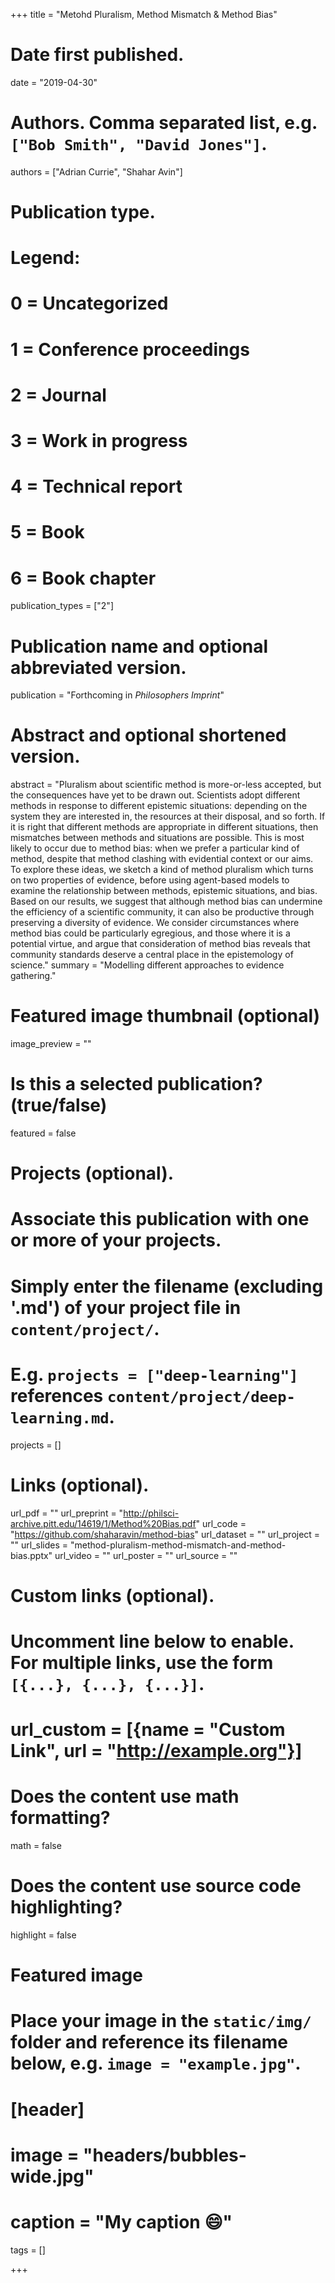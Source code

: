 +++
title = "Metohd Pluralism, Method Mismatch & Method Bias"

# Date first published.
date = "2019-04-30"

# Authors. Comma separated list, e.g. `["Bob Smith", "David Jones"]`.
authors = ["Adrian Currie", "Shahar Avin"]

# Publication type.
# Legend:
# 0 = Uncategorized
# 1 = Conference proceedings
# 2 = Journal
# 3 = Work in progress
# 4 = Technical report
# 5 = Book
# 6 = Book chapter
publication_types = ["2"]

# Publication name and optional abbreviated version.
publication = "Forthcoming in *Philosophers Imprint*"

# Abstract and optional shortened version.
abstract = "Pluralism about scientific method is more-or-less accepted, but the consequences have yet to be drawn out. Scientists adopt different methods in response to different epistemic situations: depending on the system they are interested in, the resources at their disposal, and so forth. If it is right that different methods are appropriate in different situations, then mismatches between methods and situations are possible. This is most likely to occur due to method bias: when we prefer a particular kind of method, despite that method clashing with evidential context or our aims. To explore these ideas, we sketch a kind of method pluralism which turns on two properties of evidence, before using agent-based models to examine the relationship between methods, epistemic situations, and bias. Based on our results, we suggest that although method bias can undermine the efficiency of a scientific community, it can also be productive through preserving a diversity of evidence. We consider circumstances where method bias could be particularly egregious, and those where it is a potential virtue, and argue that consideration of method bias reveals that community standards deserve a central place in the epistemology of science." 
summary = "Modelling different approaches to evidence gathering."

# Featured image thumbnail (optional)
image_preview = ""

# Is this a selected publication? (true/false)
featured = false

# Projects (optional).
#   Associate this publication with one or more of your projects.
#   Simply enter the filename (excluding '.md') of your project file in `content/project/`.
#   E.g. `projects = ["deep-learning"]` references `content/project/deep-learning.md`.
projects = []

# Links (optional).
url_pdf = ""
url_preprint = "http://philsci-archive.pitt.edu/14619/1/Method%20Bias.pdf"
url_code = "https://github.com/shaharavin/method-bias"
url_dataset = ""
url_project = ""
url_slides = "method-pluralism-method-mismatch-and-method-bias.pptx"
url_video = ""
url_poster = ""
url_source = ""

# Custom links (optional).
#   Uncomment line below to enable. For multiple links, use the form `[{...}, {...}, {...}]`.
# url_custom = [{name = "Custom Link", url = "http://example.org"}]

# Does the content use math formatting?
math = false

# Does the content use source code highlighting?
highlight = false

# Featured image
# Place your image in the `static/img/` folder and reference its filename below, e.g. `image = "example.jpg"`.
# [header]
# image = "headers/bubbles-wide.jpg"
# caption = "My caption 😄"

tags = []

+++

